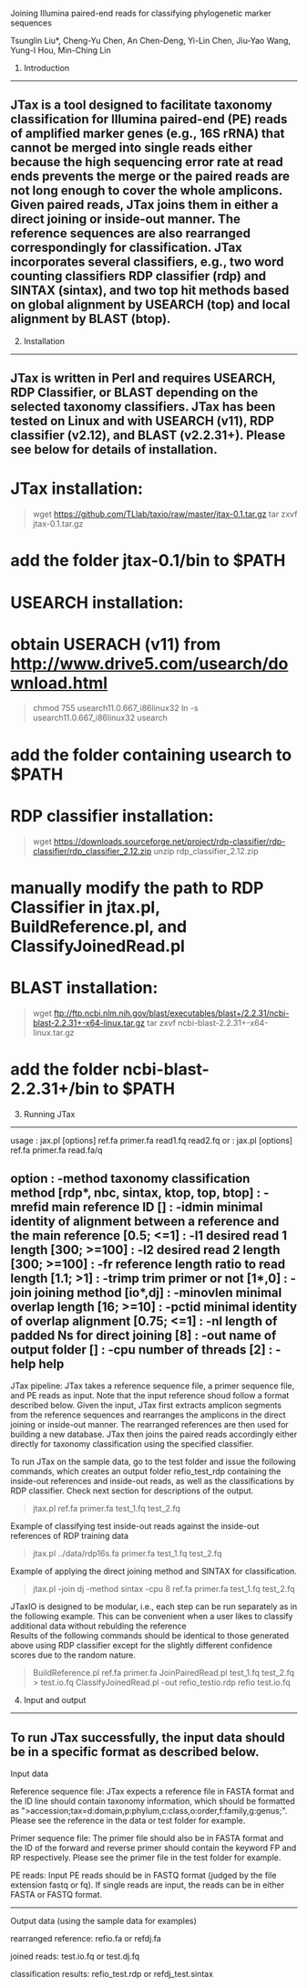 Joining Illumina paired-end reads for classifying phylogenetic marker sequences

Tsunglin Liu*, Cheng-Yu Chen, An Chen-Deng, Yi-Lin Chen, Jiu-Yao Wang, Yung-I Hou, Min-Ching Lin


1. Introduction
-----------------------------------------------------------------------------------------------------
JTax is a tool designed to facilitate taxonomy classification for Illumina paired-end (PE) reads
of amplified marker genes (e.g., 16S rRNA) that cannot be merged into single reads either because
the high sequencing error rate at read ends prevents the merge or the paired reads are not long
enough to cover the whole amplicons. Given paired reads, JTax joins them in either a direct joining
or inside-out manner. The reference sequences are also rearranged correspondingly for classification.
JTax incorporates several classifiers, e.g., two word counting classifiers RDP classifier (rdp) and
SINTAX (sintax), and two top hit methods based on global alignment by USEARCH (top) and local
alignment by BLAST (btop).
-----------------------------------------------------------------------------------------------------


2. Installation
----------------------------------------------------------------------------------------------------
JTax is written in Perl and requires USEARCH, RDP Classifier, or BLAST depending on the selected
taxonomy classifiers. JTax has been tested on Linux and with USEARCH (v11), RDP classifier (v2.12),
and BLAST (v2.2.31+). Please see below for details of installation.
----------------------------------------------------------------------------------------------------

# JTax installation:
> wget https://github.com/TLlab/taxio/raw/master/jtax-0.1.tar.gz
> tar zxvf jtax-0.1.tar.gz
# add the folder jtax-0.1/bin to $PATH

# USEARCH installation:
# obtain USERACH (v11) from http://www.drive5.com/usearch/download.html
> chmod 755 usearch11.0.667_i86linux32
> ln -s usearch11.0.667_i86linux32 usearch
# add the folder containing usearch to $PATH

# RDP classifier installation:
> wget https://downloads.sourceforge.net/project/rdp-classifier/rdp-classifier/rdp_classifier_2.12.zip
> unzip rdp_classifier_2.12.zip
# manually modify the path to RDP Classifier in jtax.pl, BuildReference.pl, and ClassifyJoinedRead.pl 

# BLAST installation:
> wget ftp://ftp.ncbi.nlm.nih.gov/blast/executables/blast+/2.2.31/ncbi-blast-2.2.31+-x64-linux.tar.gz
> tar zxvf ncbi-blast-2.2.31+-x64-linux.tar.gz
# add the folder ncbi-blast-2.2.31+/bin to $PATH


3. Running JTax
---------------------------------------------------------------------------------------------------------------------------------------------
usage  : jax.pl [options] ref.fa primer.fa read1.fq read2.fq
or     : jax.pl [options] ref.fa primer.fa read.fa/q

option : -method      <str> taxonomy classification method                                              [rdp*, nbc, sintax, ktop, top, btop]
       : -mrefid      <str> main reference ID                                                           []
       : -idmin       <flt> minimal identity of alignment between a reference and the main reference    [0.5; <=1]
       : -l1          <int> desired read 1 length                                                       [300; >=100]
       : -l2          <int> desired read 2 length                                                       [300; >=100]
       : -fr          <flt> reference length ratio to read length                                       [1.1; >1]
       : -trimp       <int> trim primer or not                                                          [1*,0]
       : -join        <str> joining method                                                              [io*,dj]
       : -minovlen    <int> minimal overlap length                                                      [16; >=10]
       : -pctid       <flt> minimal identity of overlap alignment                                       [0.75; <=1]
       : -nl          <int> length of padded Ns for direct joining                                      [8]
       : -out         <str> name of output folder                                                       []
       : -cpu         <int> number of threads                                                           [2]
       : -help              help
---------------------------------------------------------------------------------------------------------------------------------------------

JTax pipeline:
JTax takes a reference sequence file, a primer sequence file, and PE reads as input. Note that the input
reference shoud follow a format described below. Given the input, JTax first extracts amplicon segments
from the reference sequences and rearranges the amplicons in the direct joining or inside-out manner.
The rearranged references are then used for building a new database. JTax then joins the paired reads
accordingly either directly for taxonomy classification using the specified classifier.

To run JTax on the sample data, go to the test folder and issue the following commands, which creates
an output folder refio_test_rdp containing the inside-out references and inside-out reads, as well as
the classifications by RDP classifier. Check next section for descriptions of the output.

> jtax.pl ref.fa primer.fa test_1.fq test_2.fq

Example of classifying test inside-out reads against the inside-out references of RDP training data

> jtax.pl ../data/rdp16s.fa primer.fa test_1.fq test_2.fq

Example of applying the direct joining method and SINTAX for classification.

> jtax.pl -join dj -method sintax -cpu 8 ref.fa primer.fa test_1.fq test_2.fq

JTaxIO is designed to be modular, i.e., each step can be run separately as in the following example. 
This can be convenient when a user likes to classify additional data without rebulding the reference  
Results of the following commands should be identical to those generated above using RDP classifier
except for the slightly different confidence scores due to the random nature. 

> BuildReference.pl ref.fa primer.fa
> JoinPairedRead.pl test_1.fq test_2.fq > test.io.fq
> ClassifyJoinedRead.pl -out refio_testio.rdp refio test.io.fq


4. Input and output
-----------------------------------------------------------------------------------------------------
To run JTax successfully, the input data should be in a specific format as described below. 
-----------------------------------------------------------------------------------------------------

Input data

Reference sequence file:
JTax expects a reference file in FASTA format and the ID line should contain taxonomy information,
which should be formatted as ">accession;tax=d:domain,p:phylum,c:class,o:order,f:family,g:genus;". 
Please see the reference in the data or test folder for example.

Primer sequence file:
The primer file should also be in FASTA format and the ID of the forward and reverse primer should
contain the keyword FP and RP respectively. Please see the primer file in the test folder for
example. 

PE reads:
Input PE reads should be in FASTQ format (judged by the file extension fastq or fq). If single reads
are input, the reads can be in either FASTA or FASTQ format.

-----------------------------------------------------------------------------------------------------

Output data (using the sample data for examples)

rearranged reference: refio.fa or refdj.fa

joined reads: test.io.fq or test.dj.fq

classification results: refio_test.rdp or refdj_test.sintax
